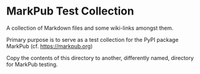 # MarkPub Test Collection

A collection of Markdown files and some wiki-links amongst
them. 

Primary purpose is to serve as a test collection for the PyPI
package MarkPub (cf. https://markpub.org)  

Copy the contents of this directory to another, differently named,
directory for MarkPub testing.

